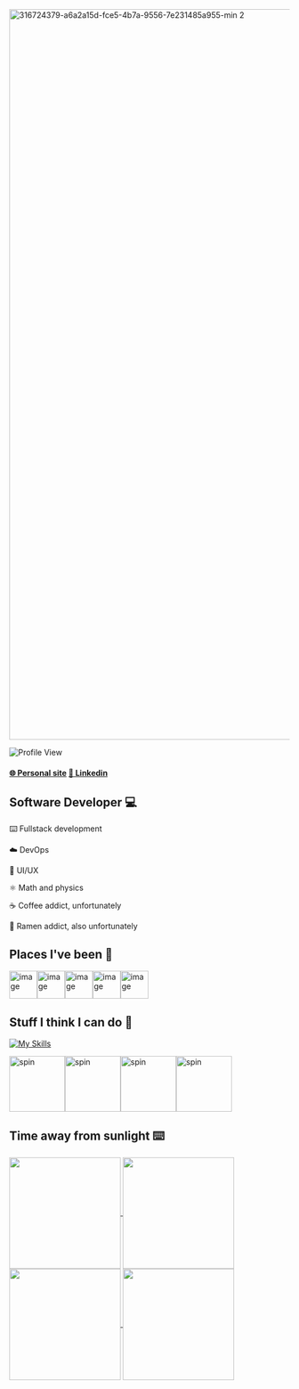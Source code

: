 <img width="1312" alt="316724379-a6a2a15d-fce5-4b7a-9556-7e231485a955-min 2" src="https://github.com/jeremu2907/jeremu2907/assets/89870941/0d5d3945-e197-48d8-8184-f938e12421b4">


![Profile View](https://komarev.com/ghpvc/?username=jeremu2907&style=flat-square)
#### [🌐 Personal site](https://jeremynguyen.dev)   [👥 Linkedin](https://www.linkedin.com/in/jeremu2907/)

## Software Developer 💻
⌨️ Fullstack development

☁️ DevOps

🎨 UI/UX

⚛ Math and physics

☕️ Coffee addict, unfortunately

🍜 Ramen addict, also unfortunately

## Places I've been 💼
<a href="https://www.l3harris.com/"><img height=50 alt="image" src="https://github.com/jeremu2907/jeremu2907/assets/89870941/888b8257-8475-448e-853d-25dbb352206a"></a><a href="https://nsin.mil/x-force/"><img height=50 alt="image" src="https://github.com/jeremu2907/jeremu2907/assets/89870941/d8ff57e6-3346-4f98-a3bc-ba416cce6ef1"></a><a href="https://www.army.mil/"><img height=50 alt="image" src="https://github.com/jeremu2907/jeremu2907/assets/89870941/1fff270b-f5cc-4e78-abce-9c23a082fc56"></a><a href="https://info.pplldr.com/"><img height=50 alt="image" src="https://github.com/jeremu2907/jeremu2907/assets/89870941/f26ee091-3c8b-4e6c-b04d-c8010c7f7fdc"></a><a href="https://www.cataboom.com/"><img height=50 alt="image" src="https://assets-global.website-files.com/62948359a09316f88140b953/65143990a5715ed9fdcccdab_CataBoom-Logo-Anim-1920x610-TEST-NO-BKGD.gif"></a>

## Stuff I think I can do 🤙
[![My Skills](https://skillicons.dev/icons?i=aws,azure,bash,c,cloudflare,cpp,css,docker,django,express,fastapi,figma,gcp,git,github,html,java,javascript,linux,markdown,mongodb,mysql,nextjs,nginx,nodejs,postgres,python,react,solidity,springboot,supabase,typescript&perline=10&theme=light)](https://skillicons.dev)

<img height=100 src="https://media.tenor.com/7lHdnabfyTQAAAAi/herta-kurukuru.gif" alt="spin" /><img height=100 src="https://media.tenor.com/hjK_rr07eLsAAAAi/bocchi-the-rock-ijichi-nijika.gif" alt="spin" /><img height=100 src="https://media.tenor.com/7lirhLLRJWAAAAAi/ai-hoshino-ai-dance.gif" alt="spin" /><img height=100 src="https://media.tenor.com/1cUMUU2xtgcAAAAi/padoru.gif" alt="spin" />

## Time away from sunlight ⌨️
<a href="https://git.io/streak-stats">
  <img height=200 align="center" src="https://github-readme-streak-stats.herokuapp.com?user=jeremu2907&theme=java-dark&hide_border=true&mode=weekly&background=041119&currStreakNum=DDDDDD&sideNums=DDDDDD&dates=DDDDDD&ring=00C9FF&sideLabels=DD5B01&currStreakLabel=DD5B01&stroke=DD5B01&fire=DDC900" />
</a>

<a href="https://github.com/anuraghazra/github-readme-stats">
  <img height=200 align="center" src="https://github-stats.agentbot.xyz/api/top-langs/?username=jeremu2907&theme=codeSTACKr&layout=donut" />
</a>

<a href="https://github.com/anuraghazra/github-readme-stats">
  <img height=200 align="center" src="https://github-readme-stats.vercel.app/api/wakatime?username=jeremu2907&theme=codeSTACKr&langs_count=6" />
</a>

<a href="https://github.com/anuraghazra/github-readme-stats">
  <img height=200 align="center" src="https://github-readme-stats.vercel.app/api?username=jeremu2907&bg_color=041119&text_color=ccc&title_color=00C9FF&hide_border=true&hide_rank=true" />
</a>
